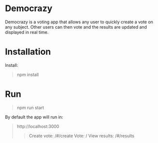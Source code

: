 # Democrazy

Democrazy is a voting app that allows any user to quickly create a vote on any subject. Other users can then vote and the results are updated and displayed in real time.

# Installation

Install:
>npm install

# Run
>npm run start

By default the app will run in:
>http://localhost:3000
>>Create vote: /#/create
>>Vote: /
>>View results: /#/results
